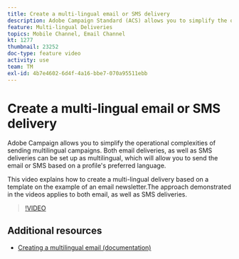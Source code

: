 ```yaml
---
title: Create a multi-lingual email or SMS delivery
description: Adobe Campaign Standard (ACS) allows you to simplify the operational complexities of sending multilingual campaigns. Both email deliveries, as well as SMS deliveries can be set up as multi-lingual, which will allow you to send the email or SMS based on a profile's preferred language. The approach demonstrated in the videos applies to both email, as well as SMS deliveries.
feature: Multi-lingual Deliveries
topics: Mobile Channel, Email Channel
kt: 1277
thumbnail: 23252
doc-type: feature video
activity: use
team: TM
exl-id: 4b7e4602-6d4f-4a16-bbe7-070a95511ebb
---
```

# Create a multi-lingual email or SMS delivery

Adobe Campaign allows you to simplify the operational complexities of sending multilingual campaigns. Both email deliveries, as well as SMS deliveries can be set up as multilingual, which will allow you to send the email or SMS based on a profile's preferred language.

This video explains how to create a multi-lingual delivery based on a template on the example of an email newsletter.The approach demonstrated in the videos applies to both email, as well as SMS deliveries.

>[!VIDEO](https://video.tv.adobe.com/v/23252?quality=12)

## Additional resources

* [Creating a multilingual email (documentation)](https://docs.adobe.com/content/help/en/campaign-standard/using/communication-channels/email-messages/creating-a-multilingual-email.html)
